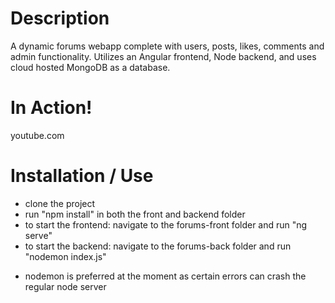 # Description

A dynamic forums webapp complete with users, posts, likes, comments and admin functionality. Utilizes an Angular frontend, Node backend, and uses cloud hosted MongoDB as a database.

# In Action!
youtube.com

# Installation / Use
- clone the project
- run "npm install" in both the front and backend folder
- to start the frontend: navigate to the forums-front folder and run "ng serve"
- to start the backend: navigate to the forums-back folder and run "nodemon index.js" 
* nodemon is preferred at the moment as certain errors can crash the regular node server

